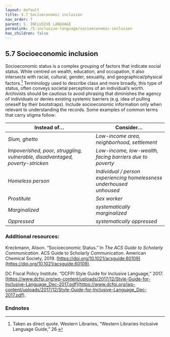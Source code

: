 ```yaml
---
layout: default
title: 5.7 Socioeconomic inclusion
nav_order: 7
parent: 5. INCLUSIVE LANGUAGE
permalink: /5-inclusive-language/socioeconomic-inclusion
has_children: false
---
```


## 5.7 Socioeconomic inclusion

Socioeconomic status is a complex grouping of factors that indicate social status. While centred on wealth, education, and occupation, it also intersects with racial, cultural, gender, sexuality, and geographical/physical factors.[^44] Terminology used to describe class and more broadly, this type of status, often conveys societal perceptions of an individual’s worth. Archivists should be cautious to avoid phrasing that diminishes the agency of individuals or denies existing systemic barriers (e.g. idea of pulling oneself by their bootstraps). Include socioeconomic information only when relevant to understanding the records. Some examples of common terms that carry stigma follow:

| **Instead of…**                                                                 | **Consider…**                                                                             |
|---------------------------------------------------------------------------------|-------------------------------------------------------------------------------------------|
| _Slum, ghetto_                                                                  | _Low-income area, neighborhood, settlement_                                               |
| _Impoverished, poor, struggling, vulnerable, disadvantaged,   poverty-stricken_ | _Low-income, low-wealth, facing barriers due to poverty_                                  |
| _Homeless person_                                                               | _Individual / person experiencing homelessness<br>underhoused<br>unhoused_ |
| _Prostitute_                                                                    | _Sex worker_                                                                              |
| _Marginalized_                                                                  | _systematically marginalized_                                                             |
| _Oppressed_                                                                     | _systematically oppressed_                                                                |

### Additional resources:

Kreckmann, Alison. “Socioeconomic Status.” In *The ACS Guide to Scholarly Communication*. ACS Guide to Scholarly Communication. American Chemical Society, 2019. [https://doi.org/10.1021/acsguide.60109](https://doi.org/10.1021/acsguide.60109).

DC Fiscal Policy Institute. “DCFPI Style Guide for Inclusive Language,” 2017. [https://www.dcfpi.org/wp-content/uploads/2017/12/Style-Guide-for-Inclusive-Language_Dec-2017.pdf](https://www.dcfpi.org/wp-content/uploads/2017/12/Style-Guide-for-Inclusive-Language_Dec-2017.pdf).

### Endnotes

[^44]: Taken as direct quote. Western Libraries, “Western Libraries Inclusive Language Guide,” 26.